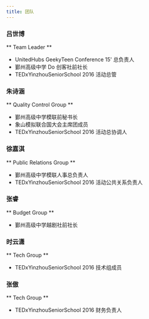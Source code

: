 ```yaml
---
title: 团队
---
```


### 吕世博
** Team Leader **
* UnitedHubs GeekyTeen Conference 15' 总负责人
* 鄞州高级中学 Do 创客社前社长
* TEDxYinzhouSeniorSchool 2016 活动总管

### 朱诗涵
** Quality Control Group **
* 鄞州高级中学模联前秘书长
* 象山模拟联合国大会主席团成员
* TEDxYinzhouSeniorSchool 2016 活动总协调人

### 徐嘉淇
** Public Relations Group **
* 鄞州高级中学模联人事总负责人
* TEDxYinzhouSeniorSchool 2016 活动公共关系负责人

### 张睿
** Budget Group **
* 鄞州高级中学越剧社前社长

### 时云潇
** Tech Group **
* TEDxYinzhouSeniorSchool 2016 技术组成员

### 张傲
** Tech Group **
* TEDxYinzhouSeniorSchool 2016 财务负责人